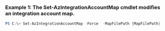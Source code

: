 ### Example 1: The Set-AzIntegrationAccountMap cmdlet modifies an integration account map.
```powershell
PS C:\> Set-AzIntegrationAccountMap -Force  -MapFilePath {MapFilePath} -MapName IntegrationAccountMap47 -Name IntegrationAccount31 -ResourceGroupName ResourceGroup11
```

